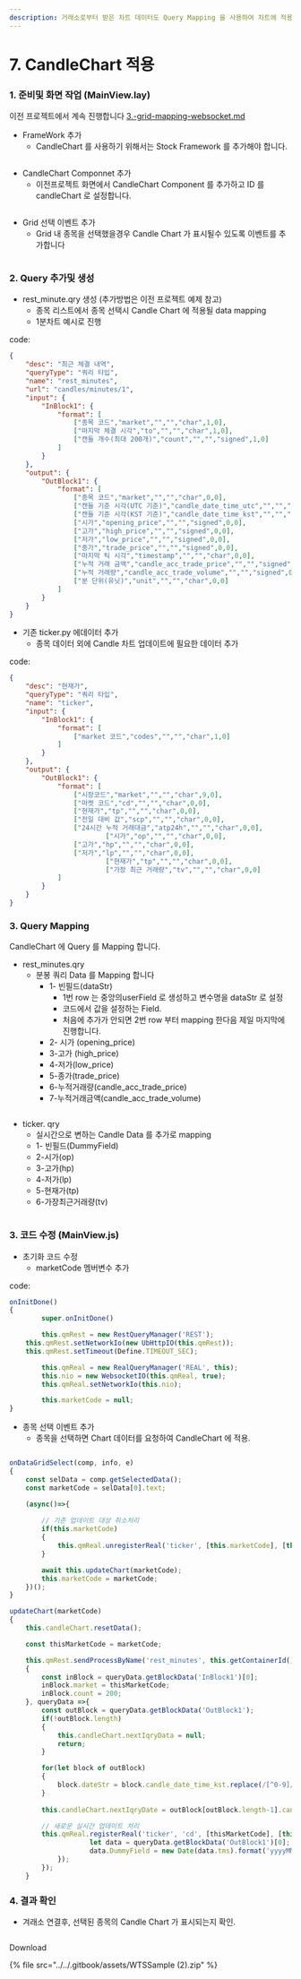 ```yaml
---
description: 거래소로부터 받은 차트 데이터도 Query Mapping 을 사용하여 차트에 적용하여 간결한 구현이 가능합니다.
---
```


# 7. CandleChart 적용

### 1. 준비및 화면 작업 (MainView.lay)

이전 프로젝트에서 계속 진행합니다 [3.-grid-mapping-websocket.md](3.-grid-mapping-websocket.md "mention")



* FrameWork 추가
  * CandleChart 를 사용하기 위해서는 Stock Framework 를 추가해야 합니다.

<figure><img src="../../.gitbook/assets/image (185).png" alt=""><figcaption></figcaption></figure>



* CandleChart Componnet 추가
  * 이전프로젝트 화면에서 CandleChart Component 를 추가하고 ID 를 candleChart 로 설정합니다.

<figure><img src="../../.gitbook/assets/image (186).png" alt=""><figcaption></figcaption></figure>

* Grid 선택 이벤트 추가
  * Grid 내 종목을 선택했을경우 Candle Chart 가 표시될수 있도록 이벤트를 추가합니다

<figure><img src="../../.gitbook/assets/image (4) (1) (1) (1) (1) (1) (1).png" alt=""><figcaption></figcaption></figure>



### 2. Query 추가및 생성

* rest\_minute.qry 생성 (추가방법은 이전 프로젝트 예제 참고)
  * 종목 리스트에서 종목 선택시 Candle Chart 에 적용될 data mapping
  * 1분차트 예시로 진행

code:

```json
{
	"desc": "최근 체결 내역",
	"queryType": "쿼리 타입",
	"name": "rest_minutes",
	"url": "candles/minutes/1",
	"input": {
		"InBlock1": {
			"format": [
				["종목 코드","market","","","char",1,0],
				["마지막 체결 시각","to","","","char",1,0],
				["캔들 개수(최대 200개)","count","","","signed",1,0]
			]
		}
	},
	"output": {
		"OutBlock1": {
			"format": [
                ["종목 코드","market","","","char",0,0],
                ["캔들 기준 시각(UTC 기준)","candle_date_time_utc","","","char",0,0],
                ["캔들 기준 시각(KST 기준)","candle_date_time_kst","","","char",0,0],	
                ["시가","opening_price","","","signed",0,0],
                ["고가","high_price","","","signed",0,0],
                ["저가","low_price","","","signed",0,0],
                ["종가","trade_price","","","signed",0,0],
                ["마지막 틱 시각","timestamp","","","char",0,0],
                ["누적 거래 금액","candle_acc_trade_price","","","signed",0,0],
                ["누적 거래량","candle_acc_trade_volume","","","signed",0,0],
                ["분 단위(유닛)","unit","","","char",0,0]
			]
		}
	}
}
```

* 기존 ticker.py  에데이터 추가&#x20;
  * 종목 데이터 외에 Candle 차트 업데이트에 필요한 데이터 추가

code:

```json
{
	"desc": "현재가",
	"queryType": "쿼리 타입",
	"name": "ticker",
	"input": {
		"InBlock1": {
			"format": [
				["market 코드","codes","","","char",1,0]
			]
		}
	},
	"output": {
		"OutBlock1": {
			"format": [
				["시장코드","market","","","char",9,0],
				["마켓 코드","cd","","","char",0,0],
				["현재가","tp","","","char",0,0],
				["전일 대비 값","scp","","","char",0,0],
				["24시간 누적 거래대금","atp24h","","","char",0,0],
		                ["시가","op","","","char",0,0],
				["고가","hp","","","char",0,0],
				["저가","lp","","","char",0,0],
                		["현재가","tp","","","char",0,0],
		                ["가장 최근 거래량","tv","","","char",0,0]                
			]
		}
	}
}
```

### 3. Query Mapping&#x20;

CandleChart 에 Query 를   Mapping 합니다.

* rest\_minutes.qry&#x20;
  * 분봉 쿼리 Data 를 Mapping 합니다
    * 1-  빈필드(dataStr)
      * 1번 row 는 중앙의userField  로 생성하고 변수명을 dataStr 로 설정
      * 코드에서 값을 설정하는 Field.
      * 처음에 추가가 안되면 2번 row 부터 mapping 한다음 제일 마지막에 진행합니다.
    * 2- 시가 (opening\_price)
    * 3-고가 (high\_price)
    * 4-저가(low\_price)
    * 5-종가(trade\_price)
    * 6-누적거래량(candle\_acc\_trade\_price)
    * 7-누적거래금액(candle\_acc\_trade\_volume)

<figure><img src="../../.gitbook/assets/image (6) (1) (1) (1) (1) (1).png" alt=""><figcaption></figcaption></figure>



* ticker. qry
  * 실시간으로 변하는 Candle Data 를 추가로 mapping
  * 1- 빈필드(DummyField)
  * 2-시가(op)
  * 3-고가(hp)
  * 4-저가(lp)
  * 5-현재가(tp)
  * 6-가장최근거래량(tv)

<figure><img src="../../.gitbook/assets/image (7) (1) (1) (1) (1).png" alt=""><figcaption></figcaption></figure>



### 3. 코드 수정 (MainView.js)

* 초기화 코드 수정
  * marketCode  멤버변수 추가

code:

```javascript
onInitDone()
{
        super.onInitDone()

        this.qmRest = new RestQueryManager('REST');
	this.qmRest.setNetworkIo(new UbHttpIO(this.qmRest));
	this.qmRest.setTimeout(Define.TIMEOUT_SEC);

        this.qmReal = new RealQueryManager('REAL', this);
        this.nio = new WebsocketIO(this.qmReal, true);
        this.qmReal.setNetworkIo(this.nio);

        this.marketCode = null;
}
```



* 종목 선택 이벤트 추가
  * 종목을 선택하면 Chart 데이터를 요청하여 CandleChart 에 적용.

```javascript

onDataGridSelect(comp, info, e)
{   
    const selData = comp.getSelectedData();
    const marketCode = selData[0].text;

    (async()=>{
        
        // 기존 업데이트 대상 취소처리
        if(this.marketCode)
        {
            this.qmReal.unregisterReal('ticker', [this.marketCode], [this.candleChart]);
        }

        await this.updateChart(marketCode);
        this.marketCode = marketCode;
    })();         
}

updateChart(marketCode)
{
    this.candleChart.resetData();

    const thisMarketCode = marketCode;

    this.qmRest.sendProcessByName('rest_minutes', this.getContainerId(), null, queryData=>
    {
        const inBlock = queryData.getBlockData('InBlock1')[0];
        inBlock.market = thisMarketCode;
        inBlock.count = 200;
    }, queryData =>{
        const outBlock = queryData.getBlockData('OutBlock1');
        if(!outBlock.length)
        {
            this.candleChart.nextIqryData = null;
            return;
        }

        for(let block of outBlock)
        {
            block.dateStr = block.candle_date_time_kst.replace(/[^0-9]/g, '').substring(0,8);
        }
            
        this.candleChart.nextIqryDate = outBlock[outBlock.length-1].candle_date_time_utc;

        // 새로운 실시간 업데이트 처리
        this.qmReal.registerReal('ticker', 'cd', [thisMarketCode], [this.candleChart], 0, queryData => {
                    let data = queryData.getBlockData('OutBlock1')[0];
                    data.DummyField = new Date(data.tms).format('yyyyMMdd');
            });
        });
    }
```





### 4. 결과 확인

* 겨래소 연결후, 선택된 종목의 Candle Chart 가 표시되는지 확인.

<figure><img src="../../.gitbook/assets/image (8) (1) (1) (1) (1).png" alt=""><figcaption></figcaption></figure>



Download

{% file src="../../.gitbook/assets/WTSSample (2).zip" %}

